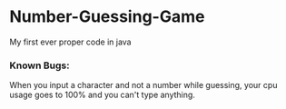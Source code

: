 # Number-Guessing-Game
My first ever proper code in java

### Known Bugs:
When you input a character and not a number while guessing, your cpu usage goes to 100% and you can't type anything. 
